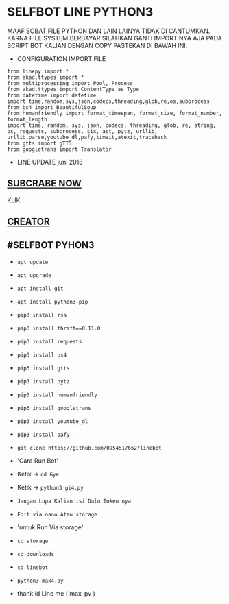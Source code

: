 # SELFBOT LINE PYTHON3

MAAF SOBAT FILE PYTHON DAN LAIN LAINYA TIDAK DI CANTUMKAN.
KARNA FILE SYSTEM BERBAYAR SILAHKAN GANTI IMPORT NYA AJA PADA
SCRIPT BOT KALIAN DENGAN COPY PASTEKAN DI BAWAH INI.

- CONFIGURATION IMPORT FILE
```
from linepy import *
from akad.ttypes import *
from multiprocessing import Pool, Process
from akad.ttypes import ContentType as Type
from datetime import datetime
import time,random,sys,json,codecs,threading,glob,re,os,subprocess
from bs4 import BeautifulSoup
from humanfriendly import format_timespan, format_size, format_number, format_length
import time, random, sys, json, codecs, threading, glob, re, string, os, requests, subprocess, six, ast, pytz, urllib, urllib.parse,youtube_dl,pafy,timeit,atexit,traceback
from gtts import gTTS
from googletrans import Translator

```

- LINE UPDATE
juni 2018
## [SUBCRABE NOW](https://www.youtube.com/channel/UCycBrqSWEHdk-slnhUmGWiQ)
KLIK
## [CREATOR](http://line.me/ti/p/~max_pv)

#SELFBOT PYHON3
------
- `apt update`
- `apt upgrade`
- `apt install git`
- `apt install python3-pip`
- `pip3 install rsa`
- `pip3 install thrift==0.11.0`
- `pip3 install requests`
- `pip3 install bs4`
- `pip3 install gtts`
- `pip3 install pytz`
- `pip3 install humanfriendly`
- `pip3 install googletrans`
- `pip3 install youtube_dl`
- `pip3 install pafy`
- `git clone https://github.com/0954517662/linebot`

- 'Cara Run Bot'
- Ketik -> `cd Gye`
- Ketik -> `python3 gi4.py`
- `Jangan Lupa Kalian isi Dulu Token nya`
- `Edit via nano Atau storage`

- 'untuk Run Via storage'
- `cd storage`
- `cd downloads`
- `cd linebot`
- `python3 max4.py`

- thank id Line me ( max_pv )
